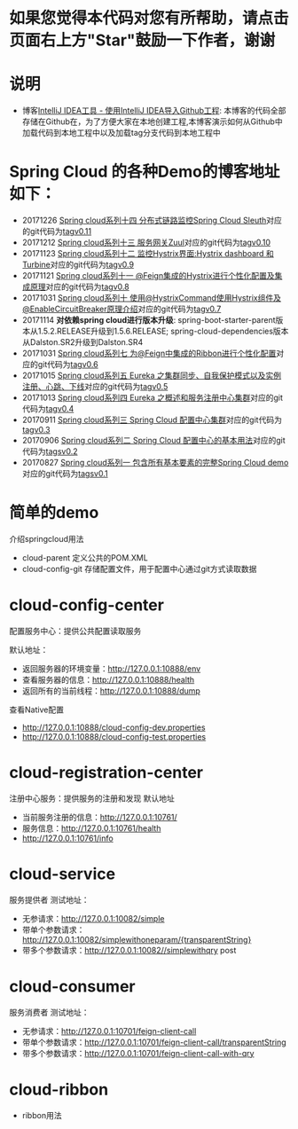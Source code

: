 # 如果您觉得本代码对您有所帮助，请点击页面右上方"Star"鼓励一下作者，谢谢
# 说明
- 博客[IntelliJ IDEA工具 - 使用IntelliJ IDEA导入Github工程](http://blog.csdn.net/hry2015/article/details/77984399): 本博客的代码全部存储在Github在，为了方便大家在本地创建工程,本博客演示如何从Github中加载代码到本地工程中以及加载tag分支代码到本地工程中

# Spring Cloud 的各种Demo的博客地址如下：
- 20171226 [Spring cloud系列十四 分布式链路监控Spring Cloud Sleuth](http://blog.csdn.net/hry2015/article/details/78905489)对应的git代码为[tagv0.11](https://github.com/hryou0922/spring_cloud/tree/v0.11)
- 20171212 [Spring cloud系列十三 服务网关Zuul](http://blog.csdn.net/hry2015/article/details/78785009)对应的git代码为[tagv0.10](https://github.com/hryou0922/spring_cloud/tree/v0.10)
- 20171123 [ Spring cloud系列十二 监控Hystrix界面:Hystrix dashboard 和 Turbine](http://blog.csdn.net/hry2015/article/details/78617954)对应的git代码为[tagv0.9](https://github.com/hryou0922/spring_cloud/tree/v0.9)
- 20171121 [ Spring cloud系列十一 @Feign集成的Hystrix进行个性化配置及集成原理](http://blog.csdn.net/hry2015/article/details/78595645)对应的git代码为[tagv0.8](https://github.com/hryou0922/spring_cloud/tree/v0.8)
- 20171031 [ Spring cloud系列十 使用@HystrixCommand使用Hystrix组件及@EnableCircuitBreaker原理介绍](http://blog.csdn.net/hry2015/article/details/78577695)对应的git代码为[tagv0.7](https://github.com/hryou0922/spring_cloud/tree/v0.7)
- 20171114 **对依赖spring cloud进行版本升级**: spring-boot-starter-parent版本从1.5.2.RELEASE升级到1.5.6.RELEASE; spring-cloud-dependencies版本从Dalston.SR2升级到Dalston.SR4
- 20171031 [Spring cloud系列七 为@Feign中集成的Ribbon进行个性化配置](http://blog.csdn.net/hry2015/article/details/78408342)对应的git代码为[tagv0.6](https://github.com/hryou0922/spring_cloud/tree/v0.6/cloud-consumer-ribbon/src/main/java/com/hry/spring/cloud/consumer/ribbon)
- 20171015 [Spring cloud系列五 Eureka 之集群同步、自我保护模式以及实例注册、心跳、下线](http://blog.csdn.net/hry2015/article/details/78245149)对应的git代码为[tagv0.5](https://github.com/hryou0922/spring_cloud/blob/v0.5/cloud-registration-center/src/main/resources/application-simple2.yml)
- 20171013 [Spring cloud系列四 Eureka 之概述和服务注册中心集群](http://blog.csdn.net/hry2015/article/details/78220673)对应的git代码为[tagv0.4](https://github.com/hryou0922/spring_cloud/blob/v0.4/cloud-registration-center/src/main/resources/application-simple2.yml)
- 20170911 [Spring cloud系列三 Spring Cloud 配置中心集群](http://blog.csdn.net/hry2015/article/details/77938249)对应的git代码为[tagv0.3](https://github.com/hryou0922/spring_cloud/tree/v0.3)
- 20170906 [Spring cloud系列二 Spring Cloud 配置中心的基本用法](http://blog.csdn.net/hry2015/article/details/77870854)对应的git代码为[tagsv0.2](https://github.com/hryou0922/spring_cloud/tree/v0.2)
- 20170827 [Spring cloud系列一 包含所有基本要素的完整Spring Cloud demo](http://blog.csdn.net/hry2015/article/details/77623366) 对应的git代码为[tagsv0.1](https://github.com/hryou0922/spring_cloud/tree/v0.1)

# 简单的demo
介绍springcloud用法 
- cloud-parent
定义公共的POM.XML
- cloud-config-git
存储配置文件，用于配置中心通过git方式读取数据

# cloud-config-center
配置服务中心：提供公共配置读取服务

默认地址：
- 返回服务器的环境变量：http://127.0.0.1:10888/env
- 查看服务器的信息：http://127.0.0.1:10888/health
- 返回所有的当前线程：http://127.0.0.1:10888/dump

查看Native配置
- http://127.0.0.1:10888/cloud-config-dev.properties
- http://127.0.0.1:10888/cloud-config-test.properties


# cloud-registration-center
注册中心服务：提供服务的注册和发现
默认地址
- 当前服务注册的信息：http://127.0.0.1:10761/ 
- 服务信息：http://127.0.0.1:10761/health
- http://127.0.0.1:10761/info

# cloud-service
服务提供者
测试地址： 
- 无参请求：http://127.0.0.1:10082/simple
- 带单个参数请求：http://127.0.0.1:10082/simplewithoneparam/{transparentString}
- 带多个参数请求：http://127.0.0.1:10082//simplewithqry post

# cloud-consumer
服务消费者
测试地址： 
- 无参请求：http://127.0.0.1:10701/feign-client-call
- 带单个参数请求：http://127.0.0.1:10701/feign-client-call/transparentString
- 带多个参数请求：http://127.0.0.1:10701/feign-client-call-with-qry

# cloud-ribbon
- ribbon用法
